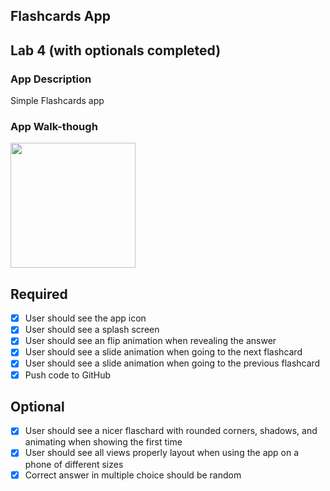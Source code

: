 ## Flashcards App

## Lab 4 (with optionals completed)

### App Description
Simple Flashcards app

### App Walk-though
<img src="https://media.giphy.com/media/6JH4nIiP1hJbLt3If8/giphy.gif" width=200><br> 

## Required
- [x] User should see the app icon 
- [x] User should see a splash screen
- [x] User should see an flip animation when revealing the answer
- [x] User should see a slide animation when going to the next flashcard
- [x] User should see a slide animation when going to the previous flashcard
- [x] Push code to GitHub
## Optional
- [x] User should see a nicer flaschard with rounded corners, shadows, and animating when showing the first time
- [x] User should see all views properly layout when using the app on a phone of different sizes
- [x] Correct answer in multiple choice should be random
